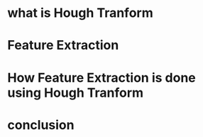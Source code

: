 # what is Hough Tranform
# Feature Extraction
# How Feature Extraction is done using Hough Tranform
# conclusion